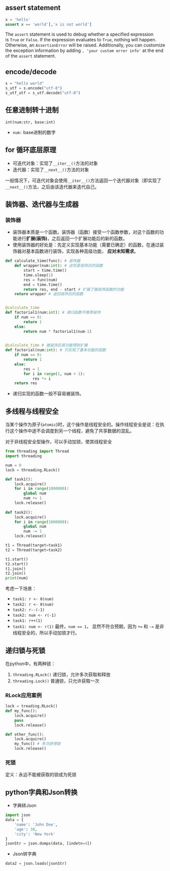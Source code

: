 ## assert statement
``` python
x = 'hello'
assert x == 'world'[,'x is not world']
```
The `assert` statement is used to debug whether a specified expression is `True` or `False`. If the expression evaluates to `True`, nothing will happen. Otherwise, an `AssertionError` will be raised. Additionally, you can customize the exception information by adding `, 'your custom error info'` at the end of the `assert` statement.

## encode/decode
```python
s = "hello world"
s_utf = s.encode("utf-8")
s_utf_utf = s_utf.decode("utf-8")
```
## 任意进制转十进制
`int(num:str, base:int)`
- `num:` base进制的数字

## for 循环底层原理
- 可迭代对象：实现了`__iter__()`方法的对象
- 迭代器：实现了`__next__()`方法的对象

一般情况下，可迭代对象会使用`__iter__()`方法返回一个迭代器对象（即实现了`__next__()`方法，之后由该迭代器来迭代自己。

## 装饰器、迭代器与生成器
### 装饰器
- 装饰器本质是一个函数。装饰器（函数）接受一个函数参数，对这个函数的功能进行**扩展(装饰)**，之后返回一个扩展功能后的新的函数。
- 使用装饰器的好处是：先定义实现基本功能（需要已确定）的函数，在通过装饰器对基本函数进行装饰，实现各种高级功能， **应对未知需求**。
``` python
def calculate_time(func): # 装饰器
    def wrapper(num:int): # 这将是装饰后的函数
        start = time.time()
        time.sleep(1)
        res = func(num)
        end = time.time()
        return res, end - start # 扩展了被装饰函数的功能
    return wrapper # 返回装饰后的函数


@calculate_time
def factorial1(num:int): # 递归函数不推荐装饰
    if num == 0:
        return 1
    else:
        return num * factorial1(num-1)

        
@calculate_time # 被装饰后其功能得到扩展
def factorial(num:int): # 只实现了基本功能的函数
    if num == 0:
        return 1
    else:
        res = 1
        for i in range(1, num + 1):
            res *= i
    return res
```
- 递归实现的函数一般不容易被装饰。

## 多线程与线程安全
当某个操作为原子(`atomic`)时，这个操作是线程安全的。操作线程安全是说：在执行这个操作中途不会调度到另一个线程，避免了共享数据的混乱。

对于非线程安全型操作，可以手动加锁，使其线程安全
``` python
from threading import Thread
import threading

num = 0
lock = threading.RLock()

def task1():
    lock.acquire()
    for i in range(1000000):
        global num
        num += 1
    lock.release()
	
def task2():
    lock.acquire()
    for i in range(1000000):
        global num
        num -= 1
    lock.release()

t1 = Thread(target=task1)
t2 = Thread(target=task2)

t1.start()
t2.start()
t1.join()
t2.join()
print(num)
```
考虑一下场景：
- `task1: r <- 0(num)`
- `task2: r <- 0(num)`
- `task2: r--(-1)`
- `task2: num <- r(-1)`
- `task1: r++(1)`
- `task1: num <- r(1)`
最终，`num == 1`， 显然不符合预期，因为 `+=` 和 `-=` 是非线程安全的，所以手动加锁才行。

## 递归锁与死锁
在python中，有两种锁：
1. `threading.RLock()` 递归锁，允许多次获取和释放
2. `threading.Lock()` 普通锁，只允许获取一次
### RLock应用案例
``` python	
lock = treading.RLock()
def my_func():
	lock.acquire()
	pass
	lock.release()

def other_func():
	lock.acquire()
	my_func() # 多次获得锁
	lock.release()
```

### 死锁
定义：永远不能被获取的锁成为死锁


## python字典和Json转换
- 字典转Json
```python
import json
data = {  
    'name': 'John Doe',  
    'age': 30,  
    'city': 'New York'  
} 
jsonStr = json.dumps(data, [indetn=4])
```
- Json转字典
```python
data2 = json.loads(jsonStr)
```




